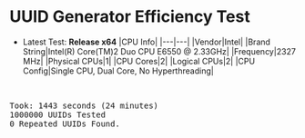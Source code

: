 # UUID Generator Efficiency Test
- Latest Test: <strong>Release x64</strong>
|CPU Info|
|---|---|
|Vendor|Intel|
|Brand String|Intel(R) Core(TM)2 Duo CPU     E6550  @ 2.33GHz|
|Frequency|2327 MHz|
|Physical CPUs|1|
|CPU Cores|2|
|Logical CPUs|2|
|CPU Config|Single CPU, Dual Core, No Hyperthreading|

<br>
<pre>
Took: 1443 seconds (24 minutes)
1000000 UUIDs Tested
0 Repeated UUIDs Found.
</pre>